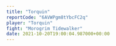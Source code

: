 ```yaml
---
title: "Torquin"
reportCode: "6AVWPgm8tYbcFC2q"
player: "Torquin"
fight: "Morogrim Tidewalker"
date: 2021-10-20T19:00:04.987000+00:00
---
```

